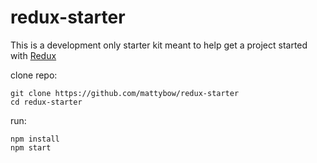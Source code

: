 # redux-starter
This is a development only starter kit meant to help get a project started with [Redux](https://github.com/gaearon/redux)

clone repo:

```
git clone https://github.com/mattybow/redux-starter
cd redux-starter
```

run:

```
npm install
npm start
```

